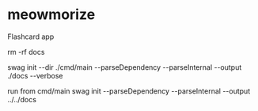 # meowmorize
Flashcard app

rm -rf docs

swag init --dir ./cmd/main --parseDependency --parseInternal --output ./docs --verbose
 
 
run from cmd/main
swag init --parseDependency --parseInternal --output ../../docs
